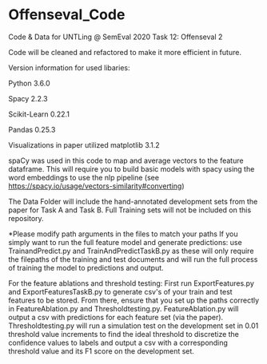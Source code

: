 # Offenseval_Code
 Code & Data for UNTLing @ SemEval 2020 Task 12: Offenseval 2
 
 Code will be cleaned and refactored to make it more efficient in future.
 
 Version information for used libaries:
  
  Python 3.6.0
 
  Spacy 2.2.3
 
  Scikit-Learn 0.22.1
 
  Pandas 0.25.3
 
  Visualizations in paper utilized matplotlib 3.1.2
 
 spaCy was used in this code to map and average vectors to the feature dataframe. This will require you to build basic models with spacy    using the word embeddings to use the nlp pipeline (see https://spacy.io/usage/vectors-similarity#converting)
 
 The Data Folder will include the hand-annotated development sets from the paper for Task A and Task B.  Full Training sets will not be included on this repository.

*Please modify path arguments in the files to match your paths
 If you simply want to run the full feature model and generate predictions: use TrainandPredict.py and TrainAndPredictTaskB.py as these will only require the filepaths of the training and test documents and will run the full process of training the model to predictions and output.
 
 For the feature ablations and threshold testing: First run ExportFeatures.py and ExportFeaturesTaskB.py to generate csv's of your train and test features to be stored.  From there, ensure that you set up the paths correctly in FeatureAblation.py and Thresholdtesting.py.  FeatureAblation.py will output a csv with predictions for each feature set (via the paper).  Thresholdtesting.py will run a simulation test on the development set in 0.01 threshold value increments to find the ideal threshold to discretize the confidence values to labels and output a csv with a corresponding threshold value and its F1 score on the development set.
